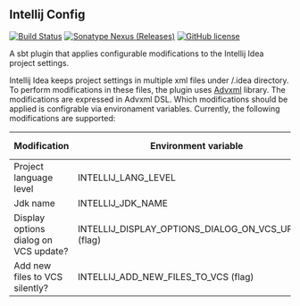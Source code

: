 ## Intellij Config
[![Build Status](https://github.com/pawelkaczor/intellij-config/actions/workflows/scala.yml/badge.svg)](https://github.com/pawelkaczor/intellij-config/actions)
[![Sonatype Nexus (Releases)](https://img.shields.io/nexus/r/pl.newicom.sbt/intellij-config?server=https%3A%2F%2Foss.sonatype.org)](https://mvnrepository.com/artifact/pl.newicom.sbt/intellij-config)
[![GitHub license](https://img.shields.io/github/license/pawelkaczor/intellij-config)](https://github.com/pawelkaczor/intellij-config/blob/master/LICENSE)

A sbt plugin that applies configurable modifications to the Intellij Idea project settings.

Intellij Idea keeps project settings in multiple xml files under <project root>/.idea directory.
To perform modifications in these files, the plugin uses [Advxml](https://github.com/geirolz/advxml) library. 
The modifications are expressed in Advxml DSL. 
Which modifications should be applied is configrable via environament variables.
Currently, the following modifications are supported:

Modification | Environment variable | Configuration file
--------------------- | ------------- | --------------------
Project language level | INTELLIJ_LANG_LEVEL | misc.xml
Jdk name | INTELLIJ_JDK_NAME | misc.xml
Display options dialog on VCS update? | INTELLIJ_DISPLAY_OPTIONS_DIALOG_ON_VCS_UPDATE (flag) | workspace.xml
Add new files to VCS silently? | INTELLIJ_ADD_NEW_FILES_TO_VCS (flag) | workspace.xml